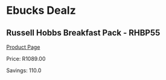 
# Ebucks Dealz
## Russell Hobbs Breakfast Pack - RHBP55
[Product Page](https://www.ebucks.com/web/shop/productSelected.do?prodId=1167475078&catId=704985963)

Price: R1089.00

Savings: 110.0


	